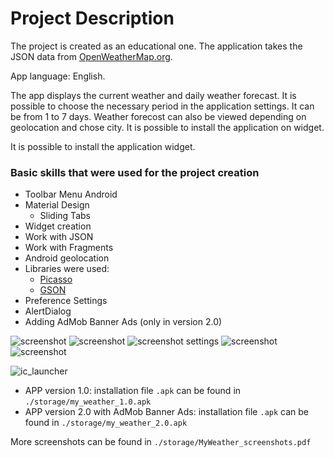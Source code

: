 # Project Description
The project is created as an educational one. The application takes the JSON data from [OpenWeatherMap.org]( http://openweathermap.org).

App language: English.

The app displays the current weather and daily weather forecast. It is possible to choose the necessary period in the application settings. It can be from 1 to 7 days. Weather forecost can also be viewed depending on geolocation and chose city. It is possible to install the application on widget.

It is possible to install the application widget.

### Basic skills that were used for the project creation
+ Toolbar Menu Android
+ Material Design
  + Sliding Tabs
+ Widget creation
+ Work with JSON
+ Work with Fragments
+ Android geolocation
+ Libraries were used:
  + [Picasso]( https://github.com/square/picasso)
  + [GSON]( https://github.com/google/gson)
+ Preference Settings
+ AlertDialog
+ Adding AdMob Banner Ads (only in version 2.0)

![screenshot](https://cloud.githubusercontent.com/assets/19373990/25392804/580b091c-29e2-11e7-85c0-d168f0af339f.png)
![screenshot](https://cloud.githubusercontent.com/assets/19373990/25392806/590e713c-29e2-11e7-9e0e-6aee2ee46373.png)
![screenshot settings](https://cloud.githubusercontent.com/assets/19373990/25389456/5c3b6ab2-29d9-11e7-9617-6b831d5d2329.png)
![screenshot](https://cloud.githubusercontent.com/assets/19373990/25392805/5813c4f8-29e2-11e7-9554-4ee8485c3a53.png)
![screenshot](https://user-images.githubusercontent.com/19373990/28501920-4c65cb30-6fef-11e7-866a-0de08fb2f141.png)

![ic_launcher](https://cloud.githubusercontent.com/assets/19373990/25581596/6e71f0e0-2e91-11e7-85c6-f0280d89470d.png)
+ APP version 1.0: installation file `.apk` can be found in `./storage/my_weather_1.0.apk`
+ APP version 2.0 with AdMob Banner Ads: installation file `.apk` can be found in `./storage/my_weather_2.0.apk`

More screenshots can be found in `./storage/MyWeather_screenshots.pdf`
